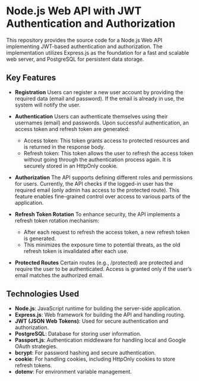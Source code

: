 # Node.js Web API with JWT Authentication and Authorization
This repository provides the source code for a Node.js Web API implementing JWT-based authentication and authorization. The implementation utilizes Express.js as the foundation for a fast and scalable web server, and PostgreSQL for persistent data storage.

## Key Features
- **Registration**
Users can register a new user account by providing the required data (email and password). If the email is already in use, the system will notify the user.

- **Authentication**
Users can authenticate themselves using their usernames (email) and passwords. Upon successful authentication, an access token and refresh token are generated:
    - Access token: This token grants access to protected resources and is returned in the response body.      
    - Refresh token: This token allows the user to refresh the access token without going through the authentication process again. It is securely stored in an HttpOnly cookie.    
- **Authorization**
The API supports defining different roles and permissions for users. Currently, the API checks if the logged-in user has the required email (only admin has access to the protected route). This feature enables fine-grained control over access to various parts of the application.

- **Refresh Token Rotation**
To enhance security, the API implements a refresh token rotation mechanism:
     - After each request to refresh the access token, a new refresh token is generated.
     - This minimizes the exposure time to potential threats, as the old refresh token is invalidated after each use.
- **Protected Routes**
Certain routes (e.g., /protected) are protected and require the user to be authenticated. Access is granted only if the user’s email matches the authorized email.

## Technologies Used
- **Node.js**: JavaScript runtime for building the server-side application.   
- **Express.js**: Web framework for building the API and handling routing.  
- **JWT (JSON Web Tokens)**: Used for secure authentication and authorization.   
- **PostgreSQL**: Database for storing user information.    
- **Passport.js**: Authentication middleware for handling local and Google OAuth strategies.    
- **bcrypt**: For password hashing and secure authentication.   
- **cookie**: For handling cookies, including HttpOnly cookies to store refresh tokens.  
- **dotenv**: For environment variable management.  
